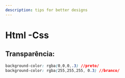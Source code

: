 ```yaml
---
description: tips for better designs
---
```


# Html -Css

## Transparência:

```css
background-color: rgba(0,0,0,.3) //preto/ 
background-color: rgba(255,255,255, 0.3) //branco/
```

